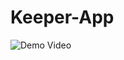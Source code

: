 # Keeper-App

![Demo Video](https://user-images.githubusercontent.com/63142248/129439616-3068062b-e2e9-408e-a1b6-995ff96d02ca.gif)
